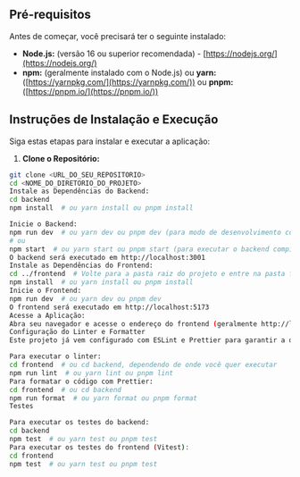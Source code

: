 ## Pré-requisitos

Antes de começar, você precisará ter o seguinte instalado:

*   **Node.js:** (versão 16 ou superior recomendada) - [https://nodejs.org/](https://nodejs.org/)
*   **npm:** (geralmente instalado com o Node.js) ou **yarn:** ([https://yarnpkg.com/](https://yarnpkg.com/)) ou **pnpm:** ([https://pnpm.io/](https://pnpm.io/))

## Instruções de Instalação e Execução

Siga estas etapas para instalar e executar a aplicação:

1.  **Clone o Repositório:**

```bash
git clone <URL_DO_SEU_REPOSITORIO>
cd <NOME_DO_DIRETORIO_DO_PROJETO>  
Instale as Dependências do Backend:
cd backend
npm install  # ou yarn install ou pnpm install

Inicie o Backend:
npm run dev  # ou yarn dev ou pnpm dev (para modo de desenvolvimento com hot-reloading)
# ou
npm start  # ou yarn start ou pnpm start (para executar o backend compilado)
O backend será executado em http://localhost:3001
Instale as Dependências do Frontend:
cd ../frontend  # Volte para a pasta raiz do projeto e entre na pasta frontend
npm install  # ou yarn install ou pnpm install
Inicie o Frontend:
npm run dev  # ou yarn dev ou pnpm dev
O frontend será executado em http://localhost:5173 
Acesse a Aplicação:
Abra seu navegador e acesse o endereço do frontend (geralmente http://localhost:5173).
Configuração do Linter e Formatter
Este projeto já vem configurado com ESLint e Prettier para garantir a qualidade e consistência do código.

Para executar o linter:
cd frontend  # ou cd backend, dependendo de onde você quer executar
npm run lint  # ou yarn lint ou pnpm lint
Para formatar o código com Prettier:
cd frontend  # ou cd backend
npm run format  # ou yarn format ou pnpm format
Testes

Para executar os testes do backend:
cd backend
npm test  # ou yarn test ou pnpm test
Para executar os testes do frontend (Vitest):
cd frontend
npm test  # ou yarn test ou pnpm test